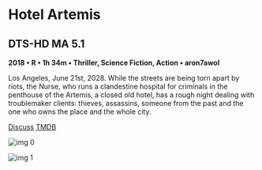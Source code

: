 # Hotel Artemis

## DTS-HD MA 5.1

**2018 • R • 1h 34m • Thriller, Science Fiction, Action • aron7awol**

Los Angeles, June 21st, 2028. While the streets are being torn apart by riots, the Nurse, who runs a clandestine hospital for criminals in the penthouse of the Artemis, a closed old hotel, has a rough night dealing with troublemaker clients: thieves, assassins, someone from the past and the one who owns the place and the whole city.

[Discuss](https://www.avsforum.com/threads/bass-eq-for-filtered-movies.2995212/post-56870606)  [TMDB](406761)

![img 0](https://crustula.files.wordpress.com/2018/06/hotel-artemis0.jpg?w=1038&h=576&crop=1)

![img 1](https://i.imgur.com/s5ozlM7.png)


